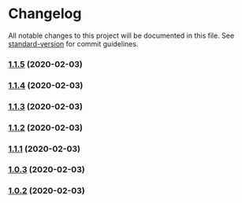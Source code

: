 # Changelog

All notable changes to this project will be documented in this file. See [standard-version](https://github.com/conventional-changelog/standard-version) for commit guidelines.

### [1.1.5](https://gitlab.com/librespacefoundation/sdrmakerspace/sdr-mobile/compare/v1.1.4...v1.1.5) (2020-02-03)

### [1.1.4](https://gitlab.com/librespacefoundation/sdrmakerspace/sdr-mobile/compare/v1.1.3...v1.1.4) (2020-02-03)

### [1.1.3](https://gitlab.com/librespacefoundation/sdrmakerspace/sdr-mobile/compare/v1.1.2...v1.1.3) (2020-02-03)

### [1.1.2](https://gitlab.com/librespacefoundation/sdrmakerspace/sdr-mobile/compare/v1.1.1...v1.1.2) (2020-02-03)

### [1.1.1](https://gitlab.com/librespacefoundation/sdrmakerspace/sdr-mobile/compare/v1.0.3...v1.1.1) (2020-02-03)

### [1.0.3](https://gitlab.com/librespacefoundation/sdrmakerspace/sdr-mobile/compare/v1.0.2...v1.0.3) (2020-02-03)

### [1.0.2](https://gitlab.com/librespacefoundation/sdrmakerspace/sdr-mobile/compare/v1.0.1...v1.0.2) (2020-02-03)
